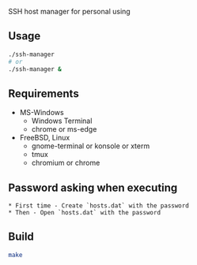 SSH host manager for personal using

## Usage
```sh
./ssh-manager
# or
./ssh-manager &
```

## Requirements
* MS-Windows
    * Windows Terminal
    * chrome or ms-edge
* FreeBSD, Linux
    * gnome-terminal or konsole or xterm
    * tmux
    * chromium or chrome

## Password asking when executing
    * First time - Create `hosts.dat` with the password
    * Then - Open `hosts.dat` with the password

## Build
```sh
make
```
